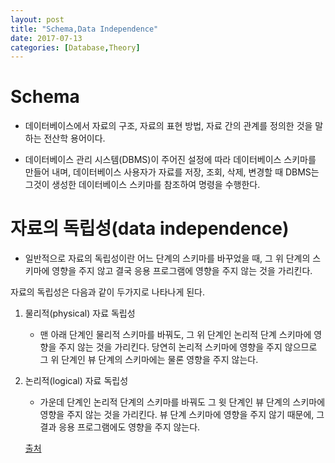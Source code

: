 ```yaml
---
layout: post
title: "Schema,Data Independence"
date: 2017-07-13
categories: [Database,Theory]
---
```

# Schema
- 데이터베이스에서 자료의 구조, 자료의 표현 방법, 자료 간의 관계를 정의한 것을 말하는 전산학 용어이다.
 
- 데이터베이스 관리 시스템(DBMS)이 주어진 설정에 따라 데이터베이스 스키마를 만들어 내며, 데이터베이스 사용자가 자료를 저장, 조회, 삭제, 변경할 때 DBMS는 그것이 생성한 데이터베이스 스키마를 참조하여 명령을 수행한다.

# 자료의 독립성(data independence)
- 일반적으로 자료의 독립성이란 어느 단계의 스키마를 바꾸었을 때, 그 위 단계의 스키마에 영향을 주지 않고 결국 응용 프로그램에 영향을 주지 않는 것을 가리킨다.

자료의 독립성은 다음과 같이 두가지로 나타나게 된다.

1. 물리적(physical) 자료 독립성
   - 맨 아래 단계인 물리적 스키마를 바꿔도, 그 위 단계인 논리적 단계 스키마에 영향을 주지 않는 것을 가리킨다. 당연히 논리적 스키마에 영향을 주지 않으므로 그 위 단계인 뷰 단계의 스키마에는 물론 영향을 주지 않는다.

2. 논리적(logical) 자료 독립성
   - 가운데 단계인 논리적 단계의 스키마를 바꿔도 그 윗 단계인 뷰 단계의 스키마에 영향을 주지 않는 것을 가리킨다. 뷰 단계 스키마에 영향을 주지 않기 때문에, 그 결과 응용 프로그램에도 영향을 주지 않는다.

   [출처](http://jjoreg.tistory.com/entry/알기쉽게-해설한-데이터-베이스론-2-뷰와-자료의-독립성)